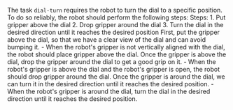 The task `dial-turn` requires the robot to turn the dial to a specific position. To do so reliably, the robot should perform the following steps:
    Steps:  1. Put gripper above the dial  2. Drop gripper around the dial  3. Turn the dial in the desired direction until it reaches the desired position
    First, put the gripper above the dial, so that we have a clear view of the dial and can avoid bumping it.
    - When the robot's gripper is not vertically aligned with the dial, the robot should place gripper above the dial.
    Once the gripper is above the dial, drop the gripper around the dial to get a good grip on it.
    - When the robot's gripper is above the dial and the robot's gripper is open, the robot should drop gripper around the dial.
    Once the gripper is around the dial, we can turn it in the desired direction until it reaches the desired position.
    - When the robot's gripper is around the dial, turn the dial in the desired direction until it reaches the desired position.